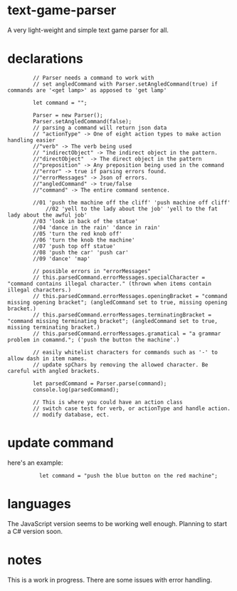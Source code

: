 # text-game-parser
A very light-weight and simple text game parser for all.
# declarations

			// Parser needs a command to work with
			// set angledCommand with Parser.setAngledCommand(true) if commands are '<get lamp>' as apposed to 'get lamp'

			let command = "";

			Parser = new Parser();
			Parser.setAngledCommand(false);
			// parsing a command will return json data
			// "actionType" -> One of eight action types to make action handling easier
			//"verb" -> The verb being used
			// "indirectObject" -> The indirect object in the pattern.
			//"directObject"  -> The direct object in the pattern
			//"preposition" -> Any preposition being used in the command
			//"error" -> true if parsing errors found.
			//"errorMessages" -> Json of errors.
			//"angledCommand" -> true/false
			//"command" -> The entire command sentence.

			//01 'push the machine off the cliff' 'push machine off cliff'
		        //02 'yell to the lady about the job' 'yell to the fat lady about the awful job'
			//03 'look in back of the statue'
			//04 'dance in the rain' 'dance in rain'
			//05 'turn the red knob off'
			//06 'turn the knob the machine' 
			//07 'push top off statue'
			//08 'push the car' 'push car'
			//09 'dance' 'map'

			// possible errors in "errorMessages"
			// this.parsedCommand.errorMessages.specialCharacter = "command contains illegal character." (thrown when items contain illegal characters.)
			// this.parsedCommand.errorMessages.openingBracket = "command missing opening bracket"; (angledCommand set to true, missing opening bracket.)
			// this.parsedCommand.errorMessages.terminatingBracket = "command missing terminating bracket"; (angledCommand set to true, missing terminating bracket.)
			// this.parsedCommand.errorMessages.gramatical = "a grammar problem in comamnd."; ('push the button the machine'.)

			// easily whitelist characters for commands such as '-' to allow dash in item names.
			// update spChars by removing the allowed character. Be careful with angled brackets.

			let parsedCommand = Parser.parse(command);
			console.log(parsedCommand);

			// This is where you could have an action class
			// switch case test for verb, or actionType and handle action.
			// modify database, ect.
# update command
here's an example:
			
			  let command = "push the blue button on the red machine";
# languages

The JavaScript version seems to be working well enough. Planning to start a C# version soon.

# notes

This is a work in progress. There are some issues with error handling.
